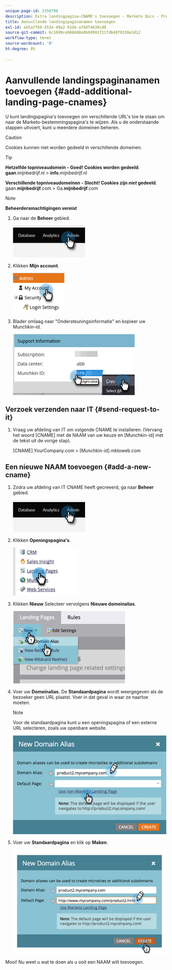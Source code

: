 ```yaml
---
unique-page-id: 2359798
description: Extra landingpagina-CNAME's toevoegen - Marketo Docs - Productdocumentatie
title: Aanvullende landingspaginanamen toevoegen
exl-id: eb5a7f69-552e-49a2-91db-a784f4639cd0
source-git-commit: 6c1699ce986608e8b9d991f21fd649f9330e3d12
workflow-type: tm+mt
source-wordcount: '0'
ht-degree: 0%

---
```


# Aanvullende landingspaginanamen toevoegen {#add-additional-landing-page-cnames}

U kunt landingspagina&#39;s toevoegen om verschillende URL&#39;s toe te staan om naar de Marketo-bestemmingspagina&#39;s te wijzen. Als u de onderstaande stappen uitvoert, kunt u meerdere domeinen beheren.

>[!CAUTION]
>
>Cookies kunnen niet worden gedeeld in verschillende domeinen.

>[!TIP]
>
>**Hetzelfde topniveaudomein - Goed! Cookies worden gedeeld**.<br/> **gaan**.mijnbedrijf.nl > **info**.mijnbedrijf.nl
>
>**Verschillende topniveaudomeinen - Slecht! Cookies zijn _niet_ gedeeld**.<br/> gaan.**mijnbedrijf**.com > Ga.**mijnbedrijf**.com

>[!NOTE]
>
>**Beheerdersmachtigingen vereist**

1. Ga naar de **Beheer** gebied.

   ![](assets/add-additional-landing-page-cnames-1.png)

1. Klikken **Mijn account**.

   ![](assets/add-additional-landing-page-cnames-2.png)

1. Blader omlaag naar &quot;Ondersteuningsinformatie&quot; en kopieer uw Munchkin-id.

   ![](assets/add-additional-landing-page-cnames-3.png)

## Verzoek verzenden naar IT {#send-request-to-it}

1. Vraag uw afdeling van IT om volgende CNAME te installeren: (Vervang het woord [CNAME] met de NAAM van uw keuze en [Munchkin-id] met de tekst uit de vorige stap).

   [CNAME].YourCompany.com > [Munchkin-id].mktoweb.com

## Een nieuwe NAAM toevoegen {#add-a-new-cname}

1. Zodra uw afdeling van IT CNAME heeft gecreeerd, ga naar **Beheer** gebied.

   ![](assets/add-additional-landing-page-cnames-4.png)

1. Klikken **Openingspagina&#39;s**.

   ![](assets/add-additional-landing-page-cnames-5.png)

1. Klikken **Nieuw** Selecteer vervolgens **Nieuwe domeinalias**.

   ![](assets/add-additional-landing-page-cnames-6.png)

1. Voer uw **Domeinalias.** De **Standaardpagina** wordt weergegeven als de bezoeker geen URL plaatst. Voer in dat geval in waar ze naartoe moeten.

   >[!NOTE]
   >
   >Voor de standaardpagina kunt u een openingspagina of een externe URL selecteren, zoals uw openbare website.

   ![](assets/add-additional-landing-page-cnames-7.png)

1. Voer uw **Standaardpagina** en klik op **Maken**.

   ![](assets/add-additional-landing-page-cnames-8.png)

Mooi! Nu weet u wat te doen als u ooit een NAAM wilt toevoegen.
